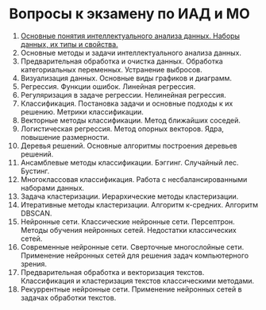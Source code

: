 # Вопросы к экзамену по ИАД и МО

1. [Основные понятия интеллектуального анализа данных. Наборы данных, их типы и свойства.](1.md)
2. Основные методы и задачи интеллектуального анализа данных.
3. Предварительная обработка и очистка данных. Обработка категориальных переменных. Устранение выбросов.
4. Визуализация данных. Основные виды графиков и диаграмм.
5. Регрессия. Функции ошибок. Линейная регрессия.
6. Регуляризация в задаче регрессии. Нелинейная регрессия.
7. Классификация. Постановка задачи и основные подходы к их решению. Метрики классификации.
8. Векторные методы классификации. Метод ближайших соседей.
9. Логистическая регрессия. Метод опорных векторов. Ядра, повышение размерности.
10. Деревья решений. Основные алгоритмы построения деревьев решений.
11. Ансамблевые методы классификации. Бэггинг. Случайный лес. Бустинг.
12. Многоклассовая классификация. Работа с несбалансированными наборами данных.
13. Задача кластеризации. Иерархические методы кластеризации.
14. Итеративные методы кластеризации. Алгоритм к-средних. Алгоритм DBSCAN.
15. Нейронные сети. Классические нейронные сети. Персептрон. Методы обучения нейронных сетей. Недостатки классических сетей.
16. Современные нейронные сети. Сверточные многослойные сети. Применение нейронных сетей для решения задач компьютерного зрения.
17. Предварительная обработка и векторизация текстов. Классификация и кластеризация текстов классическими методами.
18. Рекуррентные нейронные сети. Применение нейронных сетей в задачах обработки текстов.